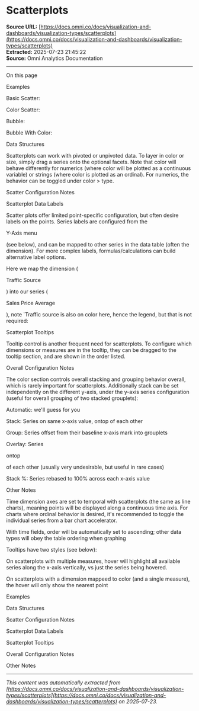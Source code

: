 # Scatterplots

**Source URL:** [https://docs.omni.co/docs/visualization-and-dashboards/visualization-types/scatterplots](https://docs.omni.co/docs/visualization-and-dashboards/visualization-types/scatterplots)  
**Extracted:** 2025-07-23 21:45:22  
**Source:** Omni Analytics Documentation

---

On this page

Examples

Basic Scatter:

Color Scatter:

Bubble:

Bubble With Color:

Data Structures

Scatterplots can work with pivoted or unpivoted data.  To layer in color or size, simply drag a series onto the optional facets.  Note that color will behave differently for numerics (where color will be plotted as a continuous variable) or strings (where color is plotted as an ordinal).  For numerics, the behavior can be toggled under color > type.

Scatter Configuration Notes

Scatterplot Data Labels

Scatter plots offer limited point-specific configuration, but often desire labels on the points.  Series labels are configured from the

Y-Axis menu

(see below), and can be mapped to other series in the data table (often the dimension).  For more complex labels, formulas/calculations can build alternative label options.

Here we map the dimension (

Traffic Source

) into our series (

Sales Price Average

), note `Traffic source is also on color here, hence the legend, but that is not required:

Scatterplot Tooltips

Tooltip control is another frequent need for scatterplots.  To configure which dimensions or measures are in the tooltip, they can be dragged to the tooltip section, and are shown in the order listed.

Overall Configuration Notes

The color section controls overall stacking and grouping behavior overall, which is rarely important for scatterplots.  Additionally stack can be set independently on the different y-axis, under the y-axis series configuration (useful for overall grouping of two stacked grouplets):

Automatic: we'll guess for you

Stack: Series on same x-axis value, ontop of each other

Group: Series offset from their baseline x-axis mark into grouplets

Overlay: Series

ontop

of each other (usually very undesirable, but useful in rare cases)

Stack %: Series rebased to 100% across each x-axis value

Other Notes

Time dimension axes are set to temporal with scatterplots (the same as line charts), meaning points will be displayed along a continuous time axis.  For charts where ordinal behavior is desired, it's recommended to toggle the individual series from a bar chart accelerator.

With time fields, order will be automatically set to ascending; other data types will obey the table ordering when graphing

Tooltips have two styles (see below):

On scatterplots with multiple measures, hover will highlight all available series along the x-axis vertically, vs just the series being hovered.

On scatterplots with a dimension mappeed to color (and a single measure), the hover will only show the nearest point

Examples

Data Structures

Scatter Configuration Notes

Scatterplot Data Labels

Scatterplot Tooltips

Overall Configuration Notes

Other Notes

---

*This content was automatically extracted from [https://docs.omni.co/docs/visualization-and-dashboards/visualization-types/scatterplots](https://docs.omni.co/docs/visualization-and-dashboards/visualization-types/scatterplots) on 2025-07-23.*
